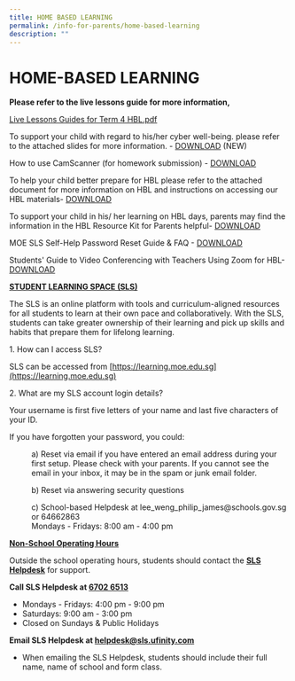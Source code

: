 ```yaml
---
title: HOME BASED LEARNING
permalink: /info-for-parents/home-based-learning
description: ""
---
```

# HOME-BASED LEARNING

**Please refer to the live lessons guide for more information,**

[Live Lessons Guides for Term 4 HBL.pdf](https://bukittimahpri.moe.edu.sg/qql/slot/u750/Information%20&%20Download/HBL/Live%20Lessons%20Guides%20for%20Term%204%20HBL.pdf)

To support your child with regard to his/her cyber well-being. please refer to the attached slides for more information. - [DOWNLOAD](https://bukittimahpri.moe.edu.sg/qql/slot/u750/Information%20&%20Download/HBL/20%20April%20HBL%20Cyberwellness.pdf)  (NEW)

How to use CamScanner (for homework submission) - [DOWNLOAD](https://bukittimahpri.moe.edu.sg/qql/slot/u750/Information%20&%20Download/HBL/Guide%20on%20how%20to%20use%20Camscanner.pdf)

To help your child better prepare for HBL please refer to the attached document for more information on HBL and instructions on accessing our HBL materials- [DOWNLOAD](https://bukittimahpri.moe.edu.sg/qql/slot/u750/Information%20&%20Download/HBL/HBL%20Slides%20for%20website%20updated%202021.pdf)

 To support your child in his/ her learning on HBL days, parents may find the information in the HBL Resource Kit for Parents helpful- [DOWNLOAD](https://bukittimahpri-moe-edu-sg-admin.cwp.sg/qql/slot/u750/Information%20&%20Download/Resource%20Kit%20-%20HBL.pdf)

MOE SLS Self-Help Password Reset Guide & FAQ - [DOWNLOAD](https://bukittimahpri-moe-edu-sg-admin.cwp.sg/qql/slot/u750/Information%20&%20Download/SLS%20Password%20Reset%20Guide%20&%20FAQ.pdf)

Students' Guide to Video Conferencing with Teachers Using Zoom for HBL- [DOWNLOAD](https://bukittimahpri-moe-edu-sg-admin.cwp.sg/qql/slot/u750/Information%20&%20Download/MOE%20ITD%20Student%20Guide%20to%20Video%20Conferencing%20with%20Teachers%20Using%20Zoom%20for%20HBL.pdf)



<strong><u>STUDENT LEARNING SPACE (SLS)</u></strong>

The SLS is an online platform with tools and curriculum-aligned resources for all students to learn at their own pace and collaboratively. With the SLS, students can take greater ownership of their learning and pick up skills and habits that prepare them for lifelong learning.


<p>1. How can I access SLS?</p>

SLS can be accessed from [https://learning.moe.edu.sg](https://learning.moe.edu.sg)

<p>2. What are my SLS account login details?</p>

Your username is first five letters of your name and last five characters of your ID.

If you have forgotten your password, you could:

<style type="text/css">
<!--
 .tab { margin-left: 40px; }
-->
</style>

<p class="tab">a) Reset via email if you have entered an email address during your first setup. Please check with your parents. If you cannot see the email in your inbox, it may be in the spam or junk email folder.</p>

<p class="tab">b) Reset via answering security questions</p>

<p class="tab">c) School-based Helpdesk at lee_weng_philip_james@schools.gov.sg or 64662863 <br>Mondays - Fridays: 8:00 am - 4:00 pm </p> 



<strong><u>Non-School Operating Hours</u></strong>


Outside the school operating hours, students should contact the <strong><u>SLS Helpdesk</u></strong> for support.

 <strong>Call SLS Helpdesk at <u>6702 6513</u></strong>

* Mondays - Fridays: 4:00 pm - 9:00 pm
* Saturdays: 9:00 am - 3:00 pm
* Closed on Sundays & Public Holidays

**Email SLS Helpdesk at helpdesk@sls.ufinity.com**

* When emailing the SLS Helpdesk, students should include their full name, name of school and form class.